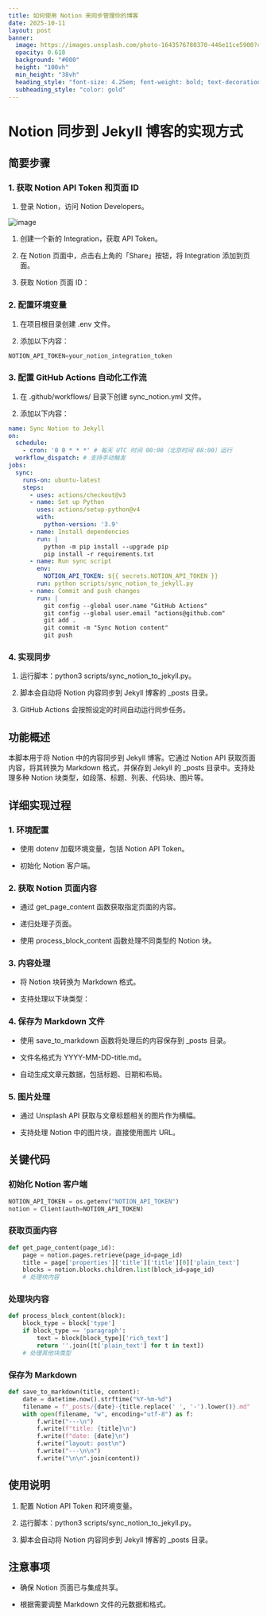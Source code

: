 ```yaml
---
title: 如何使用 Notion 来同步管理你的博客
date: 2025-10-11
layout: post
banner:
  image: https://images.unsplash.com/photo-1643576780370-446e11ce5900?crop=entropy&cs=tinysrgb&fit=max&fm=jpg&ixid=M3w2OTIwMzJ8MHwxfHJhbmRvbXx8fHx8fHx8fDE3NjAxNDYwNTF8&ixlib=rb-4.1.0&q=80&w=1080
  opacity: 0.618
  background: "#000"
  height: "100vh"
  min_height: "38vh"
  heading_style: "font-size: 4.25em; font-weight: bold; text-decoration: underline"
  subheading_style: "color: gold"
---
```


# Notion 同步到 Jekyll 博客的实现方式

## 简要步骤

### 1. 获取 Notion API Token 和页面 ID

1. 登录 Notion，访问 Notion Developers。

![image](https://prod-files-secure.s3.us-west-2.amazonaws.com/a7a0cc5a-89b9-4cda-8686-1fba0ca52f40/d19c1afe-dea5-4312-9333-786b0ba83054/image.png?X-Amz-Algorithm=AWS4-HMAC-SHA256&X-Amz-Content-Sha256=UNSIGNED-PAYLOAD&X-Amz-Credential=ASIAZI2LB466Q4QKWEN5%2F20251011%2Fus-west-2%2Fs3%2Faws4_request&X-Amz-Date=20251011T012730Z&X-Amz-Expires=3600&X-Amz-Security-Token=IQoJb3JpZ2luX2VjEGEaCXVzLXdlc3QtMiJGMEQCIEaA3N%2FAXsr4zXElx8cQHCi8kZC3gp28PZ3OinZtEhfnAiAMYmUnRxrRhcZiQh2tM3Dx6JqJfuHfgv9et7dp59mX0CqIBAj6%2F%2F%2F%2F%2F%2F%2F%2F%2F%2F8BEAAaDDYzNzQyMzE4MzgwNSIMWIEt%2FW0%2Bsr1rRerYKtwD3XCs8GI6B3Gk%2FJueHFdMVCcC1xoyS0tFUDSeTeQNetsPHHmgjXpD108ombjm0jPm9JGN9610cylgWKC45CjQEO499rmwacruCUKH%2B1OW9ewE6uMClB%2FmkZiMM9Fsxllvl0oCNiu2DtWduvMM9DZF9Gc1w6Jz2981VhTbAYGJb9vJXKGIR7XGD38jkF63%2BTJw3ne%2BKliHM89b3uUMa55zz9VrKd0NozGm5Fh1tsXuUSDxCwtdpvnrgmDBZq%2F0b2L6bsneXMiPTm4Q87S0NQ9ZjCks8t3D1Boj5rhUEMbuMYbAfgiGVFUY78iNOL%2FNvYudkWlI7Rez2TR9RRHe3BVzpe6o7H1cP0JcU9u5NBBYkyvuPKjvBOnxEWZ21jSyk5shtLklUfcrHEBrKXyKA2yXOmu0XQZEyCgHL6ZEjt1aa7eEAqu%2BiLzLJFo9jnqOXaP0V7RDNOck3x3P0F2CDv9zP1aT6V%2Ftg2NxGrQ60k3mvoCkLnTL3W%2FX5nZcjvdt1fEXSbiePvXL2b%2F%2FSKiG6f09YjVtwYzZZsNbGUkUYZGNETFTTB9KCzAQ08ubYUtzLisSxCVhfwk45q%2BxsJd%2B%2FUqkz4W8sGjTEnTcGsPZ2ycwECGuylboZjwtzyHc9pkw0NimxwY6pgGj0VmHDFKxyE1UT3V3nOoG694BOODWaDRqDBi6OPhVCK8BnrKtpo2hq1H1e1qPA7mlL4q2qzn%2FQ0pshXOpKSg9%2BivmekRpRX6kRzkk5TDfy4PRZxdmmJOOrVFyp9194g6j3BBiA5QCDLBzjxFFTDCji9h8geMFr0pZg6M%2FOUzlTyailcUCzRMioQ1ZKlA35vUSCIzAY9pn83Ox3Al%2Fi0VfydRSe7xi&X-Amz-Signature=04affd3fbf7640e34786ea94c4aa312e86963351927e5fafbd9d1e26e14e5c89&X-Amz-SignedHeaders=host&x-amz-checksum-mode=ENABLED&x-id=GetObject)

1. 创建一个新的 Integration，获取 API Token。

1. 在 Notion 页面中，点击右上角的「Share」按钮，将 Integration 添加到页面。

1. 获取 Notion 页面 ID：


### 2. 配置环境变量

1. 在项目根目录创建 .env 文件。

1. 添加以下内容：

```javascript
NOTION_API_TOKEN=your_notion_integration_token
```

### 3. 配置 GitHub Actions 自动化工作流

1. 在 .github/workflows/ 目录下创建 sync_notion.yml 文件。

1. 添加以下内容：

```yaml
name: Sync Notion to Jekyll
on:
  schedule:
    - cron: '0 0 * * *' # 每天 UTC 时间 00:00（北京时间 08:00）运行
  workflow_dispatch: # 支持手动触发
jobs:
  sync:
    runs-on: ubuntu-latest
    steps:
      - uses: actions/checkout@v3
      - name: Set up Python
        uses: actions/setup-python@v4
        with:
          python-version: '3.9'
      - name: Install dependencies
        run: |
          python -m pip install --upgrade pip
          pip install -r requirements.txt
      - name: Run sync script
        env:
          NOTION_API_TOKEN: ${{ secrets.NOTION_API_TOKEN }}
        run: python scripts/sync_notion_to_jekyll.py
      - name: Commit and push changes
        run: |
          git config --global user.name "GitHub Actions"
          git config --global user.email "actions@github.com"
          git add .
          git commit -m "Sync Notion content"
          git push
```

### 4. 实现同步

1. 运行脚本：python3 scripts/sync_notion_to_jekyll.py。

1. 脚本会自动将 Notion 内容同步到 Jekyll 博客的 _posts 目录。

1. GitHub Actions 会按照设定的时间自动运行同步任务。

## 功能概述

本脚本用于将 Notion 中的内容同步到 Jekyll 博客。它通过 Notion API 获取页面内容，将其转换为 Markdown 格式，并保存到 Jekyll 的 _posts 目录中。支持处理多种 Notion 块类型，如段落、标题、列表、代码块、图片等。

## 详细实现过程

### 1. 环境配置

- 使用 dotenv 加载环境变量，包括 Notion API Token。

- 初始化 Notion 客户端。

### 2. 获取 Notion 页面内容

- 通过 get_page_content 函数获取指定页面的内容。

- 递归处理子页面。

- 使用 process_block_content 函数处理不同类型的 Notion 块。

### 3. 内容处理

- 将 Notion 块转换为 Markdown 格式。

- 支持处理以下块类型：


### 4. 保存为 Markdown 文件

- 使用 save_to_markdown 函数将处理后的内容保存到 _posts 目录。

- 文件名格式为 YYYY-MM-DD-title.md。

- 自动生成文章元数据，包括标题、日期和布局。

### 5. 图片处理

- 通过 Unsplash API 获取与文章标题相关的图片作为横幅。

- 支持处理 Notion 中的图片块，直接使用图片 URL。

## 关键代码

### 初始化 Notion 客户端

```python
NOTION_API_TOKEN = os.getenv("NOTION_API_TOKEN")
notion = Client(auth=NOTION_API_TOKEN)
```

### 获取页面内容

```python
def get_page_content(page_id):
    page = notion.pages.retrieve(page_id=page_id)
    title = page['properties']['title']['title'][0]['plain_text']
    blocks = notion.blocks.children.list(block_id=page_id)
    # 处理块内容
```

### 处理块内容

```python
def process_block_content(block):
    block_type = block['type']
    if block_type == 'paragraph':
        text = block[block_type]['rich_text']
        return ''.join([t['plain_text'] for t in text])
    # 处理其他块类型
```

### 保存为 Markdown

```python
def save_to_markdown(title, content):
    date = datetime.now().strftime("%Y-%m-%d")
    filename = f"_posts/{date}-{title.replace(' ', '-').lower()}.md"
    with open(filename, "w", encoding="utf-8") as f:
        f.write("---\n")
        f.write(f"title: {title}\n")
        f.write(f"date: {date}\n")
        f.write("layout: post\n")
        f.write("---\n\n")
        f.write("\n\n".join(content))
```

## 使用说明

1. 配置 Notion API Token 和环境变量。

1. 运行脚本：python3 scripts/sync_notion_to_jekyll.py。

1. 脚本会自动将 Notion 内容同步到 Jekyll 博客的 _posts 目录。

## 注意事项

- 确保 Notion 页面已与集成共享。

- 根据需要调整 Markdown 文件的元数据和格式。